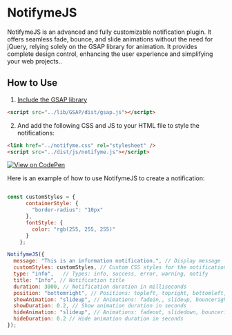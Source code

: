 # NotifymeJS

NotifymeJS is an advanced and fully customizable notification plugin. It offers seamless fade, bounce, and slide animations without the need for jQuery, relying solely on the GSAP library for animation. It provides complete design control, enhancing the user experience and simplifying your web projects..

## How to Use

1. [Include the GSAP library](https://github.com/greensock/GSAP)

```html
<script src="../lib/GSAP/dist/gsap.js"></script>
```


2. And add the following CSS and JS to your HTML file to style the notifications:

```html
<link href="../notifyme.css" rel="stylesheet" />
<script src="../dist/js/notifyme.js"></script>
```

[![View on CodePen](https://img.shields.io/badge/View%20on-CodePen-blue?style=for-the-badge&logo=codepen)](https://codepen.io/jeffoliveira977/pen/xxmPYyP)

Here is an example of how to use NotifymeJS to create a notification:
```js

const customStyles = {
      containerStyle: {
        "border-radius": "10px"
      },
      fontStyle: {
        color: "rgb(255, 255, 255)"
      }
    };

NotifymeJS({
  message: "This is an information notification.", // Display message
  customStyles: customStyles, // Custom CSS styles for the notification container
  type: "info",   // Types: info, success, error, warning, notify
  title: "Info", // Notification title
  duration: 3000, // Notification duration in milliseconds
  position: "bottomright", // Positions: topleft, topright, bottomleft, bottomright, topcenter and bottomcenter
  showAnimation: "slideup", // Animations: fadein,, slideup, bounceright and bounceleft
  showDuration: 0.2, // Show animation duration in seconds
  hideAnimation: "slideup", // Animations: fadeout, slidedown, bounceright and bounceleft
  hideDuration: 0.2 // Hide animation duration in seconds
});
